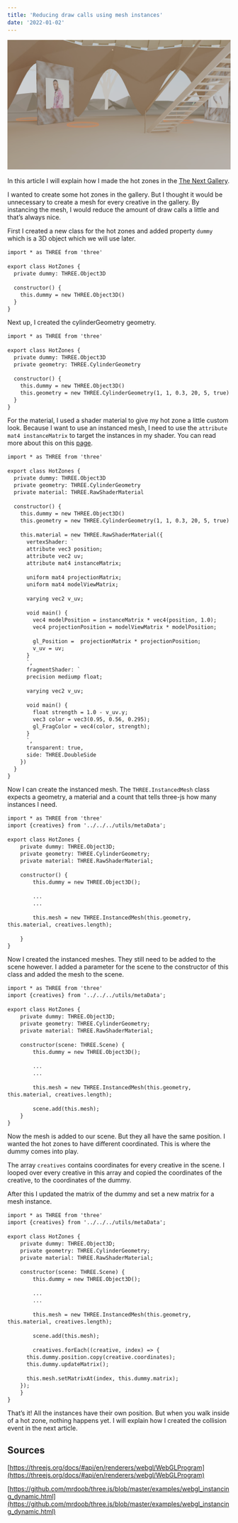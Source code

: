```yaml
---
title: 'Reducing draw calls using mesh instances'
date: '2022-01-02'
---
```


![](../utils/assets/hotzones.png)





In this article I will explain how I made the hot zones in the [The Next Gallery](https://www.thenext.gallery/).

I wanted to create some hot zones in the gallery. But I thought it would be unnecessary to create a mesh for every creative in the gallery. By instancing the mesh, I would reduce the amount of draw calls a little and that’s always nice.

First I created a new class for the hot zones and added property `dummy` which is a 3D object which we will use later.


```tsx
import * as THREE from 'three'

export class HotZones {
  private dummy: THREE.Object3D

  constructor() {
    this.dummy = new THREE.Object3D()
  }
}
```

Next up, I created the cylinderGeometry geometry.


```tsx
import * as THREE from 'three'

export class HotZones {
  private dummy: THREE.Object3D
  private geometry: THREE.CylinderGeometry

  constructor() {
    this.dummy = new THREE.Object3D()
    this.geometry = new THREE.CylinderGeometry(1, 1, 0.3, 20, 5, true)
  }
}
```

For the material, I used a shader material to give my hot zone a little custom look. Because I want to use an instanced mesh, I need to use the `attribute mat4 instanceMatrix` to target the instances in my shader. You can read more about this on this [page](https://threejs.org/docs/#api/en/renderers/webgl/WebGLProgram).


```tsx
import * as THREE from 'three'

export class HotZones {
  private dummy: THREE.Object3D
  private geometry: THREE.CylinderGeometry
  private material: THREE.RawShaderMaterial

  constructor() {
    this.dummy = new THREE.Object3D()
    this.geometry = new THREE.CylinderGeometry(1, 1, 0.3, 20, 5, true)

    this.material = new THREE.RawShaderMaterial({
      vertexShader: `
      attribute vec3 position;
      attribute vec2 uv;
      attribute mat4 instanceMatrix;
      
      uniform mat4 projectionMatrix;
      uniform mat4 modelViewMatrix;

      varying vec2 v_uv;

      void main() {
        vec4 modelPosition = instanceMatrix * vec4(position, 1.0);
        vec4 projectionPosition = modelViewMatrix * modelPosition;

        gl_Position =  projectionMatrix * projectionPosition;
        v_uv = uv;
      }
      `,
      fragmentShader: `
      precision mediump float;

      varying vec2 v_uv;

      void main() {
        float strength = 1.0 - v_uv.y;
        vec3 color = vec3(0.95, 0.56, 0.295);
        gl_FragColor = vec4(color, strength);
      }
      `,
      transparent: true,
      side: THREE.DoubleSide
    })
  }
}
```


Now I can create the instanced mesh. The `THREE.InstancedMesh` class expects a geometry, a material and a count that tells three-js how many instances I need.


```tsx
import * as THREE from 'three'
import {creatives} from '../../../utils/metaData';

export class HotZones {
	private dummy: THREE.Object3D;
	private geometry: THREE.CylinderGeometry;
	private material: THREE.RawShaderMaterial;

	constructor() {
		this.dummy = new THREE.Object3D();

		...
		...

		this.mesh = new THREE.InstancedMesh(this.geometry, this.material, creatives.length);

	}
}
```

Now I created the instanced meshes. They still need to be added to the scene however. I added a parameter for the scene to the constructor of this class and added the mesh to the scene.


```tsx
import * as THREE from 'three'
import {creatives} from '../../../utils/metaData';

export class HotZones {
	private dummy: THREE.Object3D;
	private geometry: THREE.CylinderGeometry;
	private material: THREE.RawShaderMaterial;

	constructor(scene: THREE.Scene) {
		this.dummy = new THREE.Object3D();

		...
		...

		this.mesh = new THREE.InstancedMesh(this.geometry, this.material, creatives.length);

		scene.add(this.mesh);
	}
}
```

Now the mesh is added to our scene. But they all have the same position. I wanted the hot zones to have different coordinated. This is where the dummy comes into play.


The array `creatives` contains coordinates for every creative in the scene. I looped over every creative in this array and copied the coordinates of the creative, to the coordinates of the dummy.


After this I updated the matrix of the dummy and set a new matrix for a mesh instance.


```tsx
import * as THREE from 'three'
import {creatives} from '../../../utils/metaData';

export class HotZones {
	private dummy: THREE.Object3D;
	private geometry: THREE.CylinderGeometry;
	private material: THREE.RawShaderMaterial;

	constructor(scene: THREE.Scene) {
		this.dummy = new THREE.Object3D();

		...
		...

		this.mesh = new THREE.InstancedMesh(this.geometry, this.material, creatives.length);

		scene.add(this.mesh);

		creatives.forEach((creative, index) => {
      this.dummy.position.copy(creative.coordinates);
      this.dummy.updateMatrix();

      this.mesh.setMatrixAt(index, this.dummy.matrix);
    });
	}
}
```

That’s it! All the instances have their own position. But when you walk inside of a hot zone, nothing happens yet. I will explain how I created the collision event in the next article.

## Sources

[https://threejs.org/docs/#api/en/renderers/webgl/WebGLProgram](https://threejs.org/docs/#api/en/renderers/webgl/WebGLProgram)

[https://github.com/mrdoob/three.js/blob/master/examples/webgl_instancing_dynamic.html](https://github.com/mrdoob/three.js/blob/master/examples/webgl_instancing_dynamic.html)
